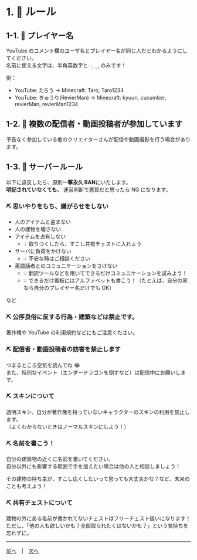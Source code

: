 # 1. 🥒 ルール

## 1-1. 🥒 プレイヤー名

YouTube のコメント欄のユーザ名とプレイヤー名が同じ人だとわかるようにしてください。  
名前に使える文字は、半角英数字と `-`, `_`, のみです！

例：

- YouTube: たろう → Minecraft: Taro, Taro1234
- YouTube: きゅうり(RevierMan) → Minecraft: kyuuri, cucumber, revierMan, revierMan1234

## 1-2. 🥒 複数の配信者・動画投稿者が参加しています

予告なく参加している他のクリエイターさんが配信や動画撮影を行う場合があります。

## 1-3. 🥒 サーバールール

以下に違反したら、原則**一撃永久 BAN**にいたします。  
**明記されていなくても、** 運営判断で悪質だと思ったら NG になります。

### ⛏ 思いやりをもち、嫌がらせをしない

- 人のアイテムと盗まない
- 人の建物を壊さない
- アイテムを占有しない
  - 💡 取りつくしたら、すこし共有チェストに入れよう
- サーバに負荷をかけない
  - 💡 不安な時はご相談ください
- 英語話者とのコミュニケーションをさけない
  - 💡 翻訳ツールなどを用いてできるだけコミュニケーションを試みよう！
  - 💡 できるだけ看板にはアルファベットも書こう！（たとえば、自分の家なら自分のプレイヤー名だけでも OK）

など

### ⛏ 公序良俗に反する行為・建築などは禁止です。

著作権や YouTube の利用規約などにもご注意ください。

### ⛏ 配信者・動画投稿者の妨害を禁止します

つまるところ空気を読んでね 😂  
また、特別なイベント（エンダードラゴンを倒すなど）は配信中にお願いします。

### ⛏ スキンについて

透明スキン、自分が著作権を持っていないキャラクターのスキンの利用を禁止します。  
（よくわからないときはノーマルスキンにしよう！）

### ⛏ 名前を書こう！

自分の建築物の近くに名前を書いてください。  
自分以外にも影響する範囲で手を加えたい場合は他の人と相談しましょう！

その建物の持ち主が、すこし広くしたいって思っても大丈夫かな？など、未来のことも考えよう！

### ⛏ 共有チェストについて

建物の外にある名前が書かれてないチェストはフリーチェスト扱いになります！  
ただし、「他の人も欲しいかも？全部取られたくはないかも？」という気持ちを忘れずに。

---

[前へ](./README.md)　|　[次へ](./2-switch.md)
